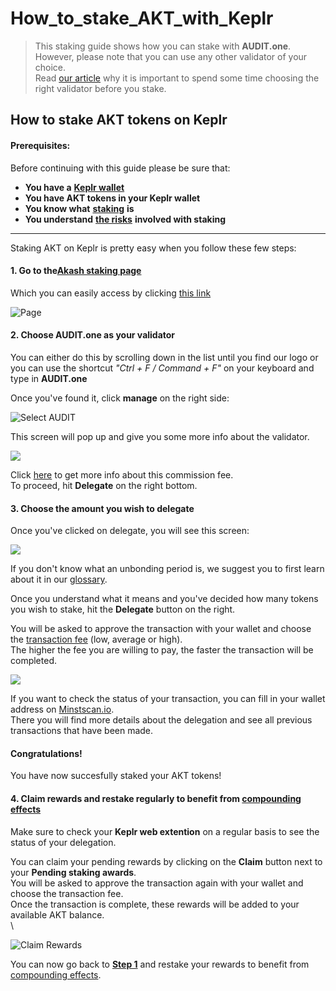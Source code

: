 # How\_to\_stake\_AKT\_with\_Keplr

> This staking guide shows how you can stake with **AUDIT.one**.\
> However, please note that you can use any other validator of your choice.\
> Read [our article](../getting-started/importance\_of\_choosing\_the\_right\_validator.md) why it is important to spend some time choosing the right validator before you stake.

## How to stake AKT tokens on Keplr

#### Prerequisites:

Before continuing with this guide please be sure that:

* **You have a** [**Keplr wallet**](../crypto-wallets/how\_to\_create\_a\_keplr\_wallet.md)
* **You have AKT tokens in your Keplr wallet**
* **You know what** [**staking**](../getting-started/what\_is\_staking.md) **is**
* **You understand** [**the risks**](../getting-started/risks\_of\_staking.md) **involved with staking**

***

Staking AKT on Keplr is pretty easy when you follow these few steps:

#### **1. Go to the**[**Akash staking page**](https://wallet.keplr.app/#/akashnet/stake)

Which you can easily access by clicking [this link](https://wallet.keplr.app/#/akashnet/stake)

![Page](https://user-images.githubusercontent.com/95366163/147964603-17f93b7b-4389-4a4f-8638-368ee679e4fe.png)

#### **2. Choose AUDIT.one as your validator**

You can either do this by scrolling down in the list until you find our logo or you can use the shortcut _"Ctrl + F / Command + F"_ on your keyboard and type in **AUDIT.one**

Once you've found it, click **manage** on the right side:

![Select AUDIT](https://user-images.githubusercontent.com/95366163/147964617-c330502e-85f8-4b1b-b428-f8599387cab9.png)

This screen will pop up and give you some more info about the validator.

![](https://user-images.githubusercontent.com/95366163/148529487-b486c51f-7cc1-46b4-b28f-d7f2cab97b6f.png)

Click [here](../glossary/validator\_fee.md) to get more info about this commission fee.\
To proceed, hit **Delegate** on the right bottom.

#### **3. Choose the amount you wish to delegate**

Once you've clicked on delegate, you will see this screen:

![](https://user-images.githubusercontent.com/95366163/148521751-7173e5e6-ffd0-4fb0-8277-4b0b141161a8.png)

If you don't know what an unbonding period is, we suggest you to first learn about it in our [glossary](../glossary/unbonding\_period.md).

Once you understand what it means and you've decided how many tokens you wish to stake, hit the **Delegate** button on the right.

You will be asked to approve the transaction with your wallet and choose the [transaction fee](../glossary/transaction\_fees.md) (low, average or high).\
The higher the fee you are willing to pay, the faster the transaction will be completed.

![](https://user-images.githubusercontent.com/95366163/148521832-29bc1787-f26f-42e1-af27-273df7dd68cb.png)

If you want to check the status of your transaction, you can fill in your wallet address on [Minstscan.io](https://www.mintscan.io/akash).\
There you will find more details about the delegation and see all previous transactions that have been made.

#### **Congratulations!**

You have now succesfully staked your AKT tokens!

#### **4. Claim rewards and restake regularly to benefit from** [**compounding effects**](../glossary/compounding\_interest.md)

Make sure to check your **Keplr web extention** on a regular basis to see the status of your delegation.

You can claim your pending rewards by clicking on the **Claim** button next to your **Pending staking awards**.\
You will be asked to approve the transaction again with your wallet and choose the transaction fee.\
Once the transaction is complete, these rewards will be added to your available AKT balance.\
\


![Claim Rewards](https://user-images.githubusercontent.com/95366163/148528041-905a2ada-5994-40f6-bebb-ac73813c3b79.png)

You can now go back to [**Step 1**](how\_to\_stake\_akt\_with\_keplr.md#step1) and restake your rewards to benefit from [compounding effects](../glossary/compounding\_interest.md).

